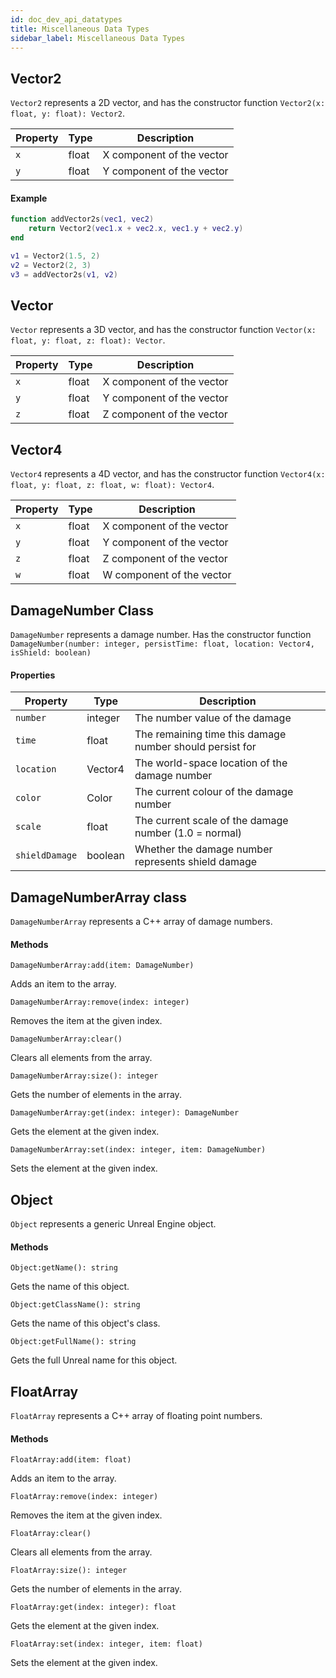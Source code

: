 ```yaml
---
id: doc_dev_api_datatypes
title: Miscellaneous Data Types
sidebar_label: Miscellaneous Data Types
---
```


## Vector2

`Vector2` represents a 2D vector, and has the constructor function `Vector2(x: float, y: float): Vector2`.

| Property | Type  | Description               |
|----------|-------|---------------------------|
| `x`      | float | X component of the vector |
| `y`      | float | Y component of the vector |

#### Example

```lua
function addVector2s(vec1, vec2)
    return Vector2(vec1.x + vec2.x, vec1.y + vec2.y)
end

v1 = Vector2(1.5, 2)
v2 = Vector2(2, 3)
v3 = addVector2s(v1, v2)
```

## Vector

`Vector` represents a 3D vector, and has the constructor function `Vector(x: float, y: float, z: float): Vector`.

| Property | Type  | Description               |
|----------|-------|---------------------------|
| `x`      | float | X component of the vector |
| `y`      | float | Y component of the vector |
| `z`      | float | Z component of the vector |

## Vector4

`Vector4` represents a 4D vector, and has the constructor function `Vector4(x: float, y: float, z: float, w: float): Vector4`.

| Property | Type  | Description               |
|----------|-------|---------------------------|
| `x`      | float | X component of the vector |
| `y`      | float | Y component of the vector |
| `z`      | float | Z component of the vector |
| `w`      | float | W component of the vector |

## DamageNumber Class

`DamageNumber` represents a damage number. Has the constructor function `DamageNumber(number: integer, persistTime: float, location: Vector4, isShield: boolean)`

#### Properties

| Property       | Type     | Description                                              |
|----------------|----------|----------------------------------------------------------|
| `number`       | integer  | The number value of the damage                           |
| `time`         | float    | The remaining time this damage number should persist for |
| `location`     | Vector4 | The world-space location of the damage number            |
| `color`        | Color    | The current colour of the damage number                  |
| `scale`        | float    | The current scale of the damage number (1.0 = normal)    |
| `shieldDamage` | boolean  | Whether the damage number represents shield damage       |

## DamageNumberArray class

`DamageNumberArray` represents a C++ array of damage numbers. 

#### Methods

`DamageNumberArray:add(item: DamageNumber)`

Adds an item to the array.

`DamageNumberArray:remove(index: integer)`

Removes the item at the given index.

`DamageNumberArray:clear()`

Clears all elements from the array.

`DamageNumberArray:size(): integer`

Gets the number of elements in the array.

`DamageNumberArray:get(index: integer): DamageNumber`

Gets the element at the given index.

`DamageNumberArray:set(index: integer, item: DamageNumber)`

Sets the element at the given index.

## Object

`Object` represents a generic Unreal Engine object.

#### Methods

`Object:getName(): string`

Gets the name of this object.

`Object:getClassName(): string`

Gets the name of this object's class.

`Object:getFullName(): string`

Gets the full Unreal name for this object.

## FloatArray

`FloatArray` represents a C++ array of floating point numbers.

#### Methods

`FloatArray:add(item: float)`

Adds an item to the array.

`FloatArray:remove(index: integer)`

Removes the item at the given index.

`FloatArray:clear()`

Clears all elements from the array.

`FloatArray:size(): integer`

Gets the number of elements in the array.

`FloatArray:get(index: integer): float`

Gets the element at the given index.

`FloatArray:set(index: integer, item: float)`

Sets the element at the given index.